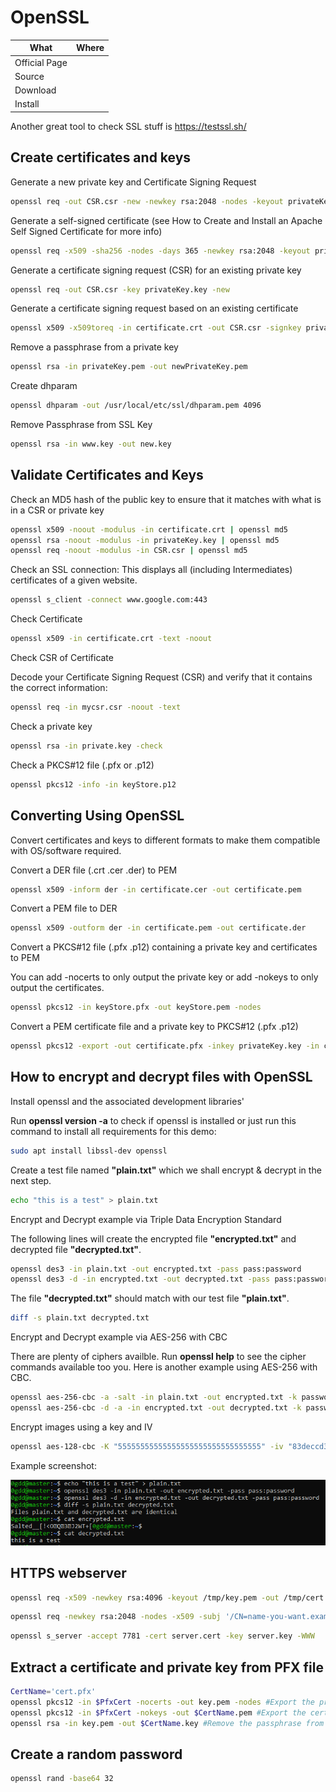 # OpenSSL

| What          | Where |
|---------------|-------|
| Official Page |       |
| Source        |       |
| Download      |       |
| Install       |       |

Another great tool to check SSL stuff is <https://testssl.sh/>

## Create certificates and keys

Generate a new private key and Certificate Signing Request

``` sh
openssl req -out CSR.csr -new -newkey rsa:2048 -nodes -keyout privateKey.key
```

Generate a self-signed certificate (see How to Create and Install an Apache Self Signed Certificate for more info)

``` sh
openssl req -x509 -sha256 -nodes -days 365 -newkey rsa:2048 -keyout privateKey.key -out certificate.crt
```

Generate a certificate signing request (CSR) for an existing private key

``` sh
openssl req -out CSR.csr -key privateKey.key -new
```

Generate a certificate signing request based on an existing certificate

``` sh
openssl x509 -x509toreq -in certificate.crt -out CSR.csr -signkey privateKey.key
```

Remove a passphrase from a private key

``` sh
openssl rsa -in privateKey.pem -out newPrivateKey.pem
```

Create dhparam

``` sh
openssl dhparam -out /usr/local/etc/ssl/dhparam.pem 4096
```

Remove Passphrase from SSL Key

``` sh
openssl rsa -in www.key -out new.key
```

## Validate Certificates and Keys

Check an MD5 hash of the public key to ensure that it matches with what is in a CSR or private key

``` sh
openssl x509 -noout -modulus -in certificate.crt | openssl md5
openssl rsa -noout -modulus -in privateKey.key | openssl md5
openssl req -noout -modulus -in CSR.csr | openssl md5
```

Check an SSL connection: This displays all (including Intermediates) certificates of a given website.

``` sh
openssl s_client -connect www.google.com:443
```

Check Certificate

``` sh
openssl x509 -in certificate.crt -text -noout
```

Check CSR of Certificate

Decode your Certificate Signing Request (CSR) and verify that it contains the correct information:

``` sh
openssl req -in mycsr.csr -noout -text
```

Check a private key

``` sh
openssl rsa -in private.key -check
```

Check a PKCS#12 file (.pfx or .p12)

``` sh
openssl pkcs12 -info -in keyStore.p12
```

## Converting Using OpenSSL

Convert certificates and keys to different formats to make them compatible with OS/software required.

Convert a DER file (.crt .cer .der) to PEM

``` sh
openssl x509 -inform der -in certificate.cer -out certificate.pem
```

Convert a PEM file to DER

``` sh
openssl x509 -outform der -in certificate.pem -out certificate.der
```

Convert a PKCS#12 file (.pfx .p12) containing a private key and certificates to PEM

You can add -nocerts to only output the private key or add -nokeys to only output the certificates.

``` sh
openssl pkcs12 -in keyStore.pfx -out keyStore.pem -nodes
```

Convert a PEM certificate file and a private key to PKCS#12 (.pfx .p12)

``` sh
openssl pkcs12 -export -out certificate.pfx -inkey privateKey.key -in certificate.crt -certfile CACert.crt
```

## How to encrypt and decrypt files with OpenSSL

Install openssl and the associated development libraries'

Run **openssl version -a** to check if openssl is installed or just run this command to install all requirements for this demo:

``` sh
sudo apt install libssl-dev openssl
```

Create a test file named **"plain.txt"** which we shall encrypt & decrypt in the next step.

``` sh
echo "this is a test" > plain.txt
```

Encrypt and Decrypt example via Triple Data Encryption Standard

The following lines will create the encrypted file **"encrypted.txt"** and decrypted file **"decrypted.txt"**.

``` sh
openssl des3 -in plain.txt -out encrypted.txt -pass pass:password
openssl des3 -d -in encrypted.txt -out decrypted.txt -pass pass:password
```

The file **"decrypted.txt"** should match with our test file **"plain.txt"**.

``` sh
diff -s plain.txt decrypted.txt
```

Encrypt and Decrypt example via AES-256 with CBC

There are plenty of ciphers availble. Run **openssl help** to see the cipher commands available too you. Here is another example using AES-256 with CBC.

``` sh
openssl aes-256-cbc -a -salt -in plain.txt -out encrypted.txt -k password
openssl aes-256-cbc -d -a -in encrypted.txt -out decrypted.txt -k password
```

Encrypt images using a key and IV

``` sh
openssl aes-128-cbc -K "55555555555555555555555555555555" -iv "83deccd3f93b37c70d37297f319cf367" -in WRxFKdq.png -out OMG_SAME_IMAGE.png
```

Example screenshot:

![OpenSSL fle encyption and decryption demo](_openssl_file_encrpytion_decryption.png)

## HTTPS webserver

``` sh
openssl req -x509 -newkey rsa:4096 -keyout /tmp/key.pem -out /tmp/cert.pem -nodes && openssl s_server -WWW -port 8443 -cert /tmp/cert.pem -key /tmp/key.pem
```

``` sh
openssl req -newkey rsa:2048 -nodes -x509 -subj '/CN=name-you-want.example.com' -days 3650 -out server.cert -keyout server.key
```

``` sh
openssl s_server -accept 7781 -cert server.cert -key server.key -WWW
```

## Extract a certificate and private key from PFX file

``` sh
CertName='cert.pfx'
openssl pkcs12 -in $PfxCert -nocerts -out key.pem -nodes #Export the private key
openssl pkcs12 -in $PfxCert -nokeys -out $CertName.pem #Export the certificate
openssl rsa -in key.pem -out $CertName.key #Remove the passphrase from the private key
```

## Create a random password

``` sh
openssl rand -base64 32
```
